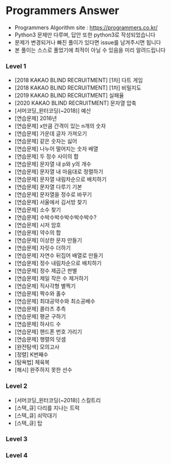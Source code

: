 # Programmers Answer
- Programmers Algorithm site : <https://programmers.co.kr/>
- Python3 문제만 다루며, 답안 또한 python3로 작성되었습니다
- 문제가 변경되거나 빠진 풀이가 있다면 issue를 남겨주시면 됩니다
- 본 풀이는 스스로 풀었기에 최적이 아닐 수 있음을 미리 알려드립니다

### Level 1
- [2018 KAKAO BLIND RECRUITMENT] [1차] 다트 게임
- [2018 KAKAO BLIND RECRUITMENT] [1차] 비밀지도
- [2019 KAKAO BLIND RECRUITMENT] 실패율
- [2020 KAKAO BLIND RECRUITMENT] 문자열 압축
- [서머코딩_윈터코딩(~2018)] 예산
- [연습문제] 2016년
- [연습문제] x만큼 간격이 있는 n개의 숫자
- [연습문제] 가운데 글자 가져오기
- [연습문제] 같은 숫자는 싫어
- [연습문제] 나누어 떨어지는 숫자 배열
- [연습문제] 두 정수 사이의 합
- [연습문제] 문자열 내 p와 y의 개수
- [연습문제] 문자열 내 마음대로 정렬하기
- [연습문제] 문자열 내림차순으로 배치하기
- [연습문제] 문자열 다루기 기본
- [연습문제] 문자열을 정수로 바꾸기
- [연습문제] 서울에서 김서방 찾기
- [연습문제] 소수 찾기
- [연습문제] 수박수박수박수박수박수?
- [연습문제] 시저 암호
- [연습문제] 약수의 합
- [연습문제] 이상한 문자 만들기
- [연습문제] 자릿수 더하기
- [연습문제] 자연수 뒤집어 배열로 만들기
- [연습문제] 정수 내림차순으로 배치하기
- [연습문제] 정수 제곱근 판별
- [연습문제] 제일 작은 수 제거하기
- [연습문제] 직사각형 별찍기
- [연습문제] 짝수와 홀수
- [연습문제] 최대공약수와 최소공배수
- [연습문제] 콜라츠 추측
- [연습문제] 평균 구하기
- [연습문제] 하샤드 수
- [연습문제] 핸드폰 번호 가리기
- [연습문제] 행렬의 덧셈
- [완전탐색] 모의고사
- [정렬] K번째수
- [탐욕법] 체육복
- [해시] 완주하지 못한 선수


### Level 2
- [서머코딩_윈터코딩(~2018)] 스킬트리
- [스택_큐] 다리를 지나는 트럭
- [스택_큐] 쇠막대기
- [스택_큐] 탑

### Level 3

### Level 4
